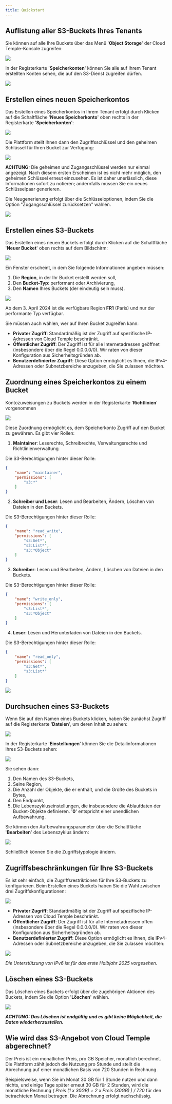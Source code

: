 ```yaml
---
title: Quickstart
---
```


## Auflistung aller S3-Buckets Ihres Tenants

Sie können auf alle Ihre Buckets über das Menü '__Object Storage__' der Cloud Temple-Konsole zugreifen:

![](images/S3_list_bucket.png)

In der Registerkarte '__Speicherkonten__' können Sie alle auf Ihrem Tenant erstellten Konten sehen, die auf den S3-Dienst zugreifen dürfen.

![](images/S3_accounts.png)

## Erstellen eines neuen Speicherkontos

Das Erstellen eines Speicherkontos in Ihrem Tenant erfolgt durch Klicken auf die Schaltfläche '__Neues Speicherkonto__' oben rechts in der Registerkarte '__Speicherkonten__':

![](images/S3_create_account.png)

Die Plattform stellt Ihnen dann den Zugriffsschlüssel und den geheimen Schlüssel für Ihren Bucket zur Verfügung:

![](images/S3_storage_keys.png)

__ACHTUNG:__ Die geheimen und Zugangsschlüssel werden nur einmal angezeigt. Nach diesem ersten Erscheinen ist es nicht mehr möglich, den geheimen Schlüssel erneut einzusehen. Es ist daher unerlässlich, diese Informationen sofort zu notieren; andernfalls müssen Sie ein neues Schlüsselpaar generieren.

Die Neugenerierung erfolgt über die Schlüsseloptionen, indem Sie die Option "Zugangsschlüssel zurücksetzen" wählen.

![](images/S3_keyregen.png)

## Erstellen eines S3-Buckets

Das Erstellen eines neuen Buckets erfolgt durch Klicken auf die Schaltfläche '__Neuer Bucket__' oben rechts auf dem Bildschirm:

![](images/S3_create.png)

Ein Fenster erscheint, in dem Sie folgende Informationen angeben müssen:

1. Die **Region**, in der Ihr Bucket erstellt werden soll,
2. Den **Bucket-Typ**: performant oder Archivierung,
3. Den **Namen** Ihres Buckets (der eindeutig sein muss).

![](images/S3_create_popup_001.png)

Ab dem 3. April 2024 ist die verfügbare Region **FR1** (Paris) und nur der performante Typ verfügbar.

Sie müssen auch wählen, wer auf Ihren Bucket zugreifen kann:

- **Privater Zugriff**: Standardmäßig ist der Zugriff auf spezifische IP-Adressen von Cloud Temple beschränkt.
- **Öffentlicher Zugriff**: Der Zugriff ist für alle Internetadressen geöffnet (insbesondere über die Regel 0.0.0.0/0). Wir raten von dieser Konfiguration aus Sicherheitsgründen ab.
- **Benutzerdefinierter Zugriff**: Diese Option ermöglicht es Ihnen, die IPv4-Adressen oder Subnetzbereiche anzugeben, die Sie zulassen möchten.

## Zuordnung eines Speicherkontos zu einem Bucket

Kontozuweisungen zu Buckets werden in der Registerkarte '__Richtlinien__' vorgenommen

![](images/S3_account_assign.png)

Diese Zuordnung ermöglicht es, dem Speicherkonto Zugriff auf den Bucket zu gewähren. Es gibt vier Rollen:

1. **Maintainer**: Leserechte, Schreibrechte, Verwaltungsrechte und Richtlinienverwaltung

Die S3-Berechtigungen hinter dieser Rolle:
```json
{
    "name": "maintainer",
    "permissions": [
        "s3:*"
    ]
}
```

2. **Schreiber und Leser**: Lesen und Bearbeiten, Ändern, Löschen von Dateien in den Buckets.

Die S3-Berechtigungen hinter dieser Rolle:
```json
{
    "name": "read_write",
    "permissions": [
        "s3:Get*",
        "s3:List*",
        "s3:*Object"
    ]
}
```

3. **Schreiber**: Lesen und Bearbeiten, Ändern, Löschen von Dateien in den Buckets.

Die S3-Berechtigungen hinter dieser Rolle:
```json
{
    "name": "write_only",
    "permissions": [
        "s3:List*",
        "s3:*Object"
    ]
}
```

4. **Leser**: Lesen und Herunterladen von Dateien in den Buckets.

Die S3-Berechtigungen hinter dieser Rolle:
```json
{
    "name": "read_only",
    "permissions": [
        "s3:Get*",
        "s3:List*"
    ]
}
```

![](images/S3_account_access.png)

## Durchsuchen eines S3-Buckets

Wenn Sie auf den Namen eines Buckets klicken, haben Sie zunächst Zugriff auf die Registerkarte '__Dateien__', um deren Inhalt zu sehen:

![](images/S3_files.png)

In der Registerkarte '__Einstellungen__' können Sie die Detailinformationen Ihres S3-Buckets sehen:

![](images/S3_params.png)

Sie sehen dann:

1. Den Namen des S3-Buckets,
2. Seine Region,
3. Die Anzahl der Objekte, die er enthält, und die Größe des Buckets in Bytes,
4. Den Endpunkt,
5. Die Lebenszykluseinstellungen, die insbesondere die Ablaufdaten der Bucket-Objekte definieren. '__0__' entspricht einer unendlichen Aufbewahrung.

Sie können den Aufbewahrungsparameter über die Schaltfläche '__Bearbeiten__' des Lebenszyklus ändern:

![](images/S3_lifecycle.png)

Schließlich können Sie die Zugriffstypologie ändern.

## Zugriffsbeschränkungen für Ihre S3-Buckets

Es ist sehr einfach, die Zugriffsrestriktionen für Ihre S3-Buckets zu konfigurieren. Beim Erstellen eines Buckets haben Sie die Wahl zwischen drei Zugriffskonfigurationen:

![](images/S3_create_popup_001.png)

- **Privater Zugriff**: Standardmäßig ist der Zugriff auf spezifische IP-Adressen von Cloud Temple beschränkt.
- **Öffentlicher Zugriff**: Der Zugriff ist für alle Internetadressen offen (insbesondere über die Regel 0.0.0.0/0). Wir raten von dieser Konfiguration aus Sicherheitsgründen ab.
- **Benutzerdefinierter Zugriff**: Diese Option ermöglicht es Ihnen, die IPv4-Adressen oder Subnetzbereiche anzugeben, die Sie zulassen möchten:

![](images/S3_create_popup_002.png)

*Die Unterstützung von IPv6 ist für das erste Halbjahr 2025 vorgesehen.*

## Löschen eines S3-Buckets

Das Löschen eines Buckets erfolgt über die zugehörigen Aktionen des Buckets, indem Sie die Option '__Löschen__' wählen.

![](images/S3_delete.png)

_**ACHTUNG: Das Löschen ist endgültig und es gibt keine Möglichkeit, die Daten wiederherzustellen.**_

## Wie wird das S3-Angebot von Cloud Temple abgerechnet?

Der Preis ist ein monatlicher Preis, pro GB Speicher, monatlich berechnet. Die Plattform zählt jedoch die Nutzung pro Stunde und stellt die Abrechnung auf einer monatlichen Basis von 720 Stunden in Rechnung.

Beispielsweise, wenn Sie im Monat 30 GB für 1 Stunde nutzen und dann nichts, und einige Tage später erneut 30 GB für 2 Stunden, wird die monatliche Rechnung *( Preis (1 x 30GB) + 2 x Preis (30GB) ) / 720* für den betrachteten Monat betragen. Die Abrechnung erfolgt nachschüssig.

